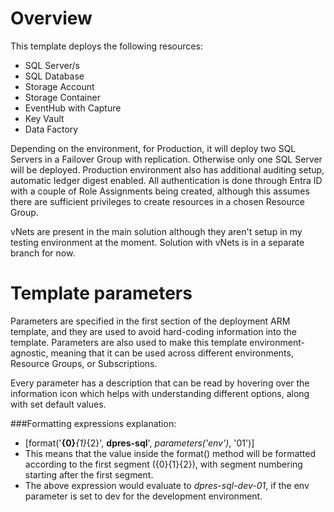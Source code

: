 # Overview
This template deploys the following resources:
* SQL Server/s
* SQL Database
* Storage Account
* Storage Container
* EventHub with Capture
* Key Vault
* Data Factory

Depending on the environment, for Production, it will deploy two SQL Servers in a Failover Group with replication. Otherwise only one SQL Server will be deployed. Production environment also has additional auditing setup, automatic ledger digest enabled. All authentication is done through Entra ID with a couple of Role Assignments being created, although this assumes there are sufficient privileges to create resources in a chosen Resource Group.

vNets are present in the main solution although they aren't setup in my testing environment at the moment. Solution with vNets is in a separate branch for now.

# Template parameters
Parameters are specified in the first section of the deployment ARM template, and they are used to avoid hard-coding information into the template. Parameters are also used to make this template environment-agnostic, meaning that it can be used across different environments, Resource Groups, or Subscriptions.

Every parameter has a description that can be read by hovering over the information icon which helps with understanding different options, along with set default values.

###Formatting expressions explanation:
* [format('**{0}***{1}*{2}', **dpres-sql**', *parameters('env')*, '01')]
* This means that the value inside the format() method will be formatted according to the first segment ({0}{1}{2}), with segment numbering starting after the first segment.
* The above expression would evaluate to *dpres-sql-dev-01*, if the env parameter is set to dev for the development environment.

